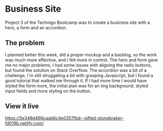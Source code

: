 # Business Site

Project 3 of the Technigo Bootcamp was to create a business site with a hero, a form and an accordion.
## The problem
I planned better this week, did a proper mockup and a backlog, so the work was much more effective, and I felt more in control. The hero and form gave me no major problems, I had some issues with aligning the radio buttons, but found the solution on Stack Overflow. The accordion was a bit of a challenge, I´m still struggeling a bit with grasping Javascript, but I found a good tutorial that walked me through it.
If I had more time I would have styled the form more, the initial plan was for an img background, styled input fields and more styling on the button.

## View it live
https://5e348d466caab6c4e0357fbd--gifted-stonebraker-fd019b.netlify.com/
